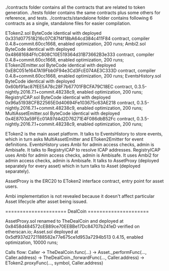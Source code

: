 ./contracts folder contains all the contracts that are related to token generation.
./tests folder contains the same contracts plus some others for reference, and tests.
./contracts/standalone folder contains following 6 contracts as a single, standalone files for easier compilation.

EToken2.sol ByteCode identical with deployed 0x331d077518216c07C87f4f18bA64cd384c411F84 contract, compiler 0.4.8+commit.60cc1668, enabled optimization, 200 runs;
Ambi2.sol ByteCode identical with deployed 0x48681684FfcC808C10E519364d31B73662B3e333 contract, compiler 0.4.8+commit.60cc1668, enabled optimization, 200 runs;
EToken2Emitter.sol ByteCode identical with deployed 0xE8C051e1647A19Fbb0F94e3Cd3FcE074AE3C333D contract, compiler 0.4.8+commit.60cc1668, enabled optimization, 200 runs;
EventsHistory.sol ByteCode identical with deployed 0x60bf91ac87fEE5A78c28F7b67701FBCFA79C18EC contract, 0.3.5-nightly.2016.7.1+commit.48238c9, enabled optimization, 200 runs;
RegistryICAP.sol ByteCode identical with deployed 0x96a51938CFB22565E0d40694Fe103675c63AE218 contract, 0.3.5-nightly.2016.7.1+commit.48238c9, enabled optimization, 200 runs;
MultiAssetEmitter.sol ByteCode identical with deployed 0x4E8703a59FEc01A97d4d2D76271E4F086dbB52Fc contract, 0.3.5-nightly.2016.7.1+commit.48238c9, enabled optimization, 200 runs;

EToken2 is the main asset platform.
    It talks to EventsHistory to store events, which in turn asks MultiAssetEmitter and EToken2Emitter for event definitions.
        EventsHistory uses Ambi for admin access checks, admin is Ambisafe.
    It talks to RegistryICAP to resolve ICAP addresses.
        RegistryICAP uses Ambi for admin access checks, admin is Ambisafe.
    It uses Ambi2 for admin access checks, admin is Ambisafe.
    It talks to AssetProxy (deployed separately for every asset) which in turn talks to Asset (deployed separately).

AssetProxy is the ERC20 to EToken2 interface contract, entry point for asset users.

Ambi implementation is not revealed because it doesn't affect particular Asset lifecycle after asset being issued.

===================== DealCoin =====================

AssetProxy.sol renamed to TheDealCoin and deployed at 0x8458d484572cEB89ce70EEBBe17Dc84707b241eD verified on etherscan.io;
Asset.sol deployed at 0x5df937d2721188582e77e675ce1d953a7294b513 0.4.15, enabled optimization, 10000 runs;

Calls flow: Caller ->
            TheDealCoin.func(...) ->
            Asset._performFunc(..., Caller.address) ->
            TheDealCoin._forwardFunc(..., Caller.address) ->
            EToken2.proxyFunc(..., symbol, Caller.address)
